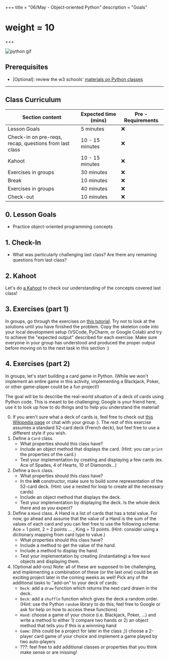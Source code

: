 +++
title = "06/May - Object-oriented Python"
description = "Goals"
# weight = 10
+++

![python gif](https://cdn-images-1.medium.com/max/1300/1*TIyf0_kfMRRiJQFAUgp0QQ.png)

## Prerequisites

- \[Optional\]: review the w3 schools' [materials on Python classes](https://www.w3schools.com/python/python_classes.asp)

---

## Class Curriculum

| Section content                                        | Expected time (mins) | Pre - Requirements |
| ------------------------------------------------------ | -------------------- | ------------------ |
| Lesson Goals                                           | 5 minutes            | ❌                 |
| Check-in on pre-reqs, recap, questions from last class | 10 - 15 minutes      | ❌                 |
| Kahoot                                                 | 10 - 15 minutes      | ❌                 |
| Exercises in groups                                    | 30 minutes           | ❌                 |
| Break                                                  | 10 minutes           | ❌                 |
| Exercises in groups                                    | 40 minutes           | ❌                 |
| Check-out                                              | 10 minutes           | ❌                 |

## 0. Lesson Goals

- Practice object-oriented programming concepts

## 1. Check-In

- What was particularly challenging last class? Are there any remaining questions from last class?

## 2. Kahoot

Let's do [a Kahoot](https://create.kahoot.it/details/1b6aba45-138f-4af3-bb3a-3c8e290a26d5) to check our understanding of the concepts covered last class!

## 3. Exercises (part 1)

In groups, go through the exercises on [this tutorial](https://pynative.com/python-object-oriented-programming-oop-exercise/). Try not to look at the solutions until you have finished the problem. Copy the skeleton code into your local development setup (VSCode, PyCharm, or Google Colab) and try to achieve the "expected output" described for each exercise. Make sure everyone in your group has understood and produced the proper output before moving on to the next task in this section :)

## 4. Exercises (part 2)

In groups, let's start building a card game in Python. (While we won't implement an entire game in this activity, implementing a Blackjack, Poker, or other game-player could be a fun project!)

The goal will be to describe the real-world situation of a deck of cards using Python code. This is meant to be challenging; Google is your friend here, use it to look up how to do things and to help you understand the material!

0. If you aren't sure what a deck of cards is, feel free to check out [this Wikipedia page](https://en.wikipedia.org/wiki/Standard_52-card_deck) or chat with your group :). The rest of this exercise assumes a standard 52-card deck (French deck), but feel free to use a different style if you wish.
1. Define a `Card` class.
   - What properties should this class have?
   - Include an object method that displays the card. (Hint: you can `print` the properties of the card.)
   - Test your implementation by creating and displaying a few cards (ex. Ace of Spades, 4 of Hearts, 10 of Diamonds...)
2. Define a `Deck` class.
   - What properties should this class have?
   - In the **init** constructor, make sure to build some representation of the 52-card deck. (Hint: use a nested for loop to create all the necessary cards)
   - Include an object method that displays the deck.
   - Test your implementation by displaying the deck. Is the whole deck there and as you expect?
3. Define a `Hand` class. A Hand is a list of cards that has a total value. For now, go ahead and assume that the value of a Hand is the sum of the values of each card and you can feel free to use the following scheme: Ace = 1 point, 2 = 2 points ... , King = 13 points. (Hint: consider using a dictionary mapping from card type to value.)
   - What properties should this class have?
   - Include a method to get the value of the hand.
   - Include a method to display the hand.
   - Test your implementation by creating (instantiating) a few `Hand` objects and displaying them.
4. (Optional add-ons) Note: all of these are supposed to be challenging, and implementing a combination of these (or the last one) could be an exciting project later in the coming weeks as well! Pick any of the additional tasks to "add-on" to your deck of cards:
   - `Deck`: add a `draw` function which returns the next card drawn in the deck.
   - `Deck`: add a `shuffle` function which gives the deck a random order. (Hint: use the Python `random` library to do this; feel free to Google or ask for help on how to access these functions)
   - `Hand`: choose a game of your choice (i.e. Blackjack, Poker, ...) and write a method to either 1) compare two hands or 2) an object method that tells you if this is a winnning hand
   - `Game`: (this could be a project for later in the class ;)) choose a 2-player card game of your choice and implement a game played by two auto-players
   - ???: feel free to add additional classes or properties that you think make sense or are missing!
